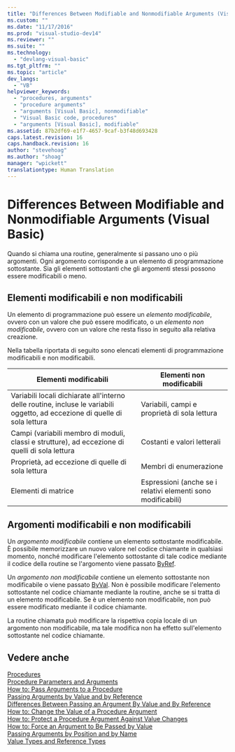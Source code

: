 ```yaml
---
title: "Differences Between Modifiable and Nonmodifiable Arguments (Visual Basic) | Microsoft Docs"
ms.custom: ""
ms.date: "11/17/2016"
ms.prod: "visual-studio-dev14"
ms.reviewer: ""
ms.suite: ""
ms.technology: 
  - "devlang-visual-basic"
ms.tgt_pltfrm: ""
ms.topic: "article"
dev_langs: 
  - "VB"
helpviewer_keywords: 
  - "procedures, arguments"
  - "procedure arguments"
  - "arguments [Visual Basic], nonmodifiable"
  - "Visual Basic code, procedures"
  - "arguments [Visual Basic], modifiable"
ms.assetid: 87b2df69-e1f7-4657-9caf-b3f48d693428
caps.latest.revision: 16
caps.handback.revision: 16
author: "stevehoag"
ms.author: "shoag"
manager: "wpickett"
translationtype: Human Translation
---
```

# Differences Between Modifiable and Nonmodifiable Arguments (Visual Basic)
Quando si chiama una routine, generalmente si passano uno o più argomenti.  Ogni argomento corrisponde a un elemento di programmazione sottostante.  Sia gli elementi sottostanti che gli argomenti stessi possono essere modificabili o meno.  
  
## Elementi modificabili e non modificabili  
 Un elemento di programmazione può essere un *elemento modificabile*, ovvero con un valore che può essere modificato, o un *elemento non modificabile*, ovvero con  un valore che resta fisso in seguito alla relativa creazione.  
  
 Nella tabella riportata di seguito sono elencati elementi di programmazione modificabili e non modificabili.  
  
|Elementi modificabili|Elementi non modificabili|  
|---------------------------|-------------------------------|  
|Variabili locali dichiarate all'interno delle routine, incluse le variabili oggetto, ad eccezione di quelle di sola lettura|Variabili, campi e proprietà di sola lettura|  
|Campi \(variabili membro di moduli, classi e strutture\), ad eccezione di quelli di sola lettura|Costanti e valori letterali|  
|Proprietà, ad eccezione di quelle di sola lettura|Membri di enumerazione|  
|Elementi di matrice|Espressioni \(anche se i relativi elementi sono modificabili\)|  
  
## Argomenti modificabili e non modificabili  
 Un *argomento modificabile* contiene un elemento sottostante modificabile.  È possibile memorizzare un nuovo valore nel codice chiamante in qualsiasi momento, nonché modificare l'elemento sottostante di tale codice mediante il codice della routine se l'argomento viene passato [ByRef](../../../../visual-basic/language-reference/modifiers/byref.md).  
  
 Un *argomento non modificabile* contiene un elemento sottostante non modificabile o viene passato [ByVal](../../../../visual-basic/language-reference/modifiers/byval.md).  Non è possibile modificare l'elemento sottostante nel codice chiamante mediante la routine, anche se si tratta di un elemento modificabile.  Se è un elemento non modificabile, non può essere modificato mediante il codice chiamante.  
  
 La routine chiamata può modificare la rispettiva copia locale di un argomento non modificabile, ma tale modifica non ha effetto sull'elemento sottostante nel codice chiamante.  
  
## Vedere anche  
 [Procedures](../../../../visual-basic/programming-guide/language-features/procedures/index.md)   
 [Procedure Parameters and Arguments](../../../../visual-basic/programming-guide/language-features/procedures/procedure-parameters-and-arguments.md)   
 [How to: Pass Arguments to a Procedure](../../../../visual-basic/programming-guide/language-features/procedures/how-to-pass-arguments-to-a-procedure.md)   
 [Passing Arguments by Value and by Reference](../../../../visual-basic/programming-guide/language-features/procedures/passing-arguments-by-value-and-by-reference.md)   
 [Differences Between Passing an Argument By Value and By Reference](../../../../visual-basic/programming-guide/language-features/procedures/differences-between-passing-an-argument-by-value-and-by-reference.md)   
 [How to: Change the Value of a Procedure Argument](../../../../visual-basic/programming-guide/language-features/procedures/how-to-change-the-value-of-a-procedure-argument.md)   
 [How to: Protect a Procedure Argument Against Value Changes](../../../../visual-basic/programming-guide/language-features/procedures/how-to-protect-a-procedure-argument-against-value-changes.md)   
 [How to: Force an Argument to Be Passed by Value](../../../../visual-basic/programming-guide/language-features/procedures/how-to-force-an-argument-to-be-passed-by-value.md)   
 [Passing Arguments by Position and by Name](../../../../visual-basic/programming-guide/language-features/procedures/passing-arguments-by-position-and-by-name.md)   
 [Value Types and Reference Types](../../../../visual-basic/programming-guide/language-features/data-types/value-types-and-reference-types.md)